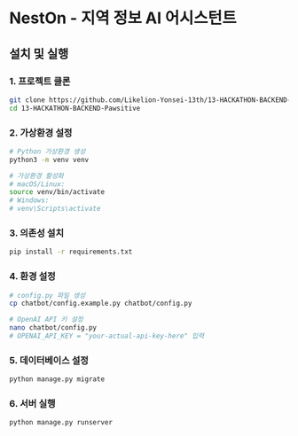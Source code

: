 # NestOn - 지역 정보 AI 어시스턴트

## 설치 및 실행

### 1. 프로젝트 클론
```bash
git clone https://github.com/Likelion-Yonsei-13th/13-HACKATHON-BACKEND-Pawsitive.git
cd 13-HACKATHON-BACKEND-Pawsitive
```

### 2. 가상환경 설정
```bash
# Python 가상환경 생성
python3 -m venv venv

# 가상환경 활성화
# macOS/Linux:
source venv/bin/activate
# Windows:
# venv\Scripts\activate
```

### 3. 의존성 설치
```bash
pip install -r requirements.txt
```

### 4. 환경 설정
```bash
# config.py 파일 생성
cp chatbot/config.example.py chatbot/config.py

# OpenAI API 키 설정
nano chatbot/config.py
# OPENAI_API_KEY = "your-actual-api-key-here" 입력
```

### 5. 데이터베이스 설정
```bash
python manage.py migrate
```

### 6. 서버 실행
```bash
python manage.py runserver
```